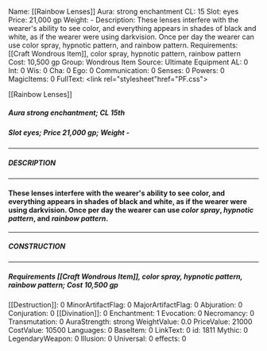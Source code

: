 Name: [[Rainbow Lenses]]
Aura: strong enchantment
CL: 15
Slot: eyes
Price: 21,000 gp
Weight: -
Description: These lenses interfere with the wearer's ability to see color, and everything appears in shades of black and white, as if the wearer were using darkvision. Once per day the wearer can use color spray, hypnotic pattern, and rainbow pattern.
Requirements: [[Craft Wondrous Item]], color spray, hypnotic pattern, rainbow pattern
Cost: 10,500 gp
Group: Wondrous Item
Source: Ultimate Equipment
AL: 0
Int: 0
Wis: 0
Cha: 0
Ego: 0
Communication: 0
Senses: 0
Powers: 0
MagicItems: 0
FullText: <link rel="stylesheet"href="PF.css"><div class="heading"><p class="alignleft">[[Rainbow Lenses]]</p><div style="clear: both;"></div></div><div><h5><b>Aura </b>strong enchantment; <b>CL </b>15th</h5><h5><b>Slot </b>eyes; <b>Price </b>21,000 gp; <b>Weight </b>-</h5></div><hr/><div><h5><b>DESCRIPTION</b></h5></div><hr/><div><h4><p>These lenses interfere with the wearer's ability to see color, and everything appears in shades of black and white, as if the wearer were using darkvision. Once per day the wearer can use <i>color spray</i>, <i>hypnotic pattern</i>, and <i>rainbow pattern</i>.</p></h4></div><hr/><div><h5><b>CONSTRUCTION</b></h5></div><hr/><div><h5><b>Requirements </b>[[Craft Wondrous Item]], <i>color spray</i>, <i>hypnotic pattern</i>, <i>rainbow pattern</i>; <b>Cost </b>10,500 gp</h5></div>
[[Destruction]]: 0
MinorArtifactFlag: 0
MajorArtifactFlag: 0
Abjuration: 0
Conjuration: 0
[[Divination]]: 0
Enchantment: 1
Evocation: 0
Necromancy: 0
Transmutation: 0
AuraStrength: strong
WeightValue: 0.0
PriceValue: 21000
CostValue: 10500
Languages: 0
BaseItem: 0
LinkText: 0
id: 1811
Mythic: 0
LegendaryWeapon: 0
Illusion: 0
Universal: 0
effects: 0
